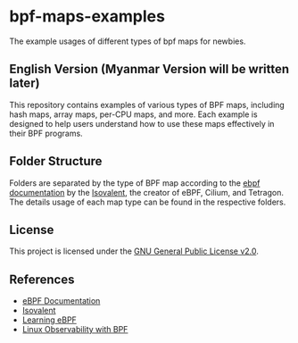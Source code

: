 # bpf-maps-examples
The example usages of different types of bpf maps for newbies.


## English Version (Myanmar Version will be written later)
This repository contains examples of various types of BPF maps, including hash maps, array maps, per-CPU maps, and more. Each example is designed to help users understand how to use these maps effectively in their BPF programs.

## Folder Structure
Folders are separated by the type of BPF map according to the [ebpf documentation](https://docs.ebpf.io/linux/map-type/) by the [Isovalent](https://isovalent.com/), the creator of eBPF, Cilium, and Tetragon. The details usage of each map type can be found in the respective folders.

## License
This project is licensed under the [GNU General Public License v2.0](LICENSE).

## References
- [eBPF Documentation](https://docs.ebpf.io/linux/map-type/)
- [Isovalent](https://isovalent.com/)
- [Learning eBPF](https://isovalent.com/books/learning-ebpf/)
- [Linux Observability with BPF](https://www.oreilly.com/library/view/linux-observability-with/9781492050193/)
